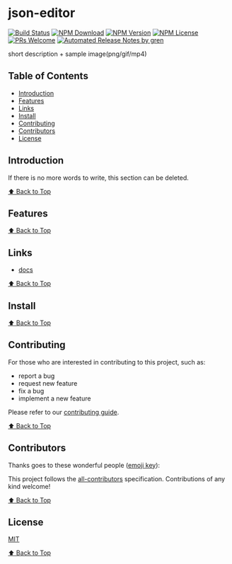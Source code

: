 # json-editor

[![Build Status](https://badgen.net/travis/xrr2016/json-editor/master)](https://travis-ci.com/xrr2016/json-editor)
[![NPM Download](https://badgen.net/npm/dm/@xrr2016/json-editor)](https://www.npmjs.com/package/@xrr2016/json-editor)
[![NPM Version](https://badgen.net/npm/v/@xrr2016/json-editor)](https://www.npmjs.com/package/@xrr2016/json-editor)
[![NPM License](https://badgen.net/npm/license/@xrr2016/json-editor)](https://github.com/xrr2016/json-editor/blob/master/LICENSE)
[![PRs Welcome](https://img.shields.io/badge/PRs-welcome-brightgreen.svg)](https://github.com/xrr2016/json-editor/pulls)
[![Automated Release Notes by gren](https://img.shields.io/badge/%F0%9F%A4%96-release%20notes-00B2EE.svg)](https://github-tools.github.io/github-release-notes/)

short description + sample image(png/gif/mp4)

## Table of Contents

- [Introduction](#introduction)
- [Features](#features)
- [Links](#links)
- [Install](#install)
- [Contributing](#contributing)
- [Contributors](#contributors)
- [License](#license)

## Introduction

If there is no more words to write, this section can be deleted.

[⬆ Back to Top](#table-of-contents)

## Features

[⬆ Back to Top](#table-of-contents)

## Links

- [docs](https://xrr2016.github.io/json-editor/)

[⬆ Back to Top](#table-of-contents)

## Install

[⬆ Back to Top](#table-of-contents)

## Contributing

For those who are interested in contributing to this project, such as:

- report a bug
- request new feature
- fix a bug
- implement a new feature

Please refer to our [contributing guide](https://github.com/FEMessage/.github/blob/master/CONTRIBUTING.md).

[⬆ Back to Top](#table-of-contents)

## Contributors

Thanks goes to these wonderful people ([emoji key](https://allcontributors.org/docs/en/emoji-key)):

<!-- ALL-CONTRIBUTORS-LIST:START - Do not remove or modify this section -->
<!-- prettier-ignore -->
<!-- ALL-CONTRIBUTORS-LIST:END -->

This project follows the [all-contributors](https://github.com/all-contributors/all-contributors) specification. Contributions of any kind welcome!

[⬆ Back to Top](#table-of-contents)

## License

[MIT](./LICENSE)

[⬆ Back to Top](#table-of-contents)
